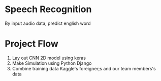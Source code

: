 # Speech Recognition
By input audio data, predict english word

# Project Flow
1. Lay out CNN 2D model using keras
2. Make Simulation using Python Django
3. Combine training data Kaggle's foreigner;s and our team members's data
